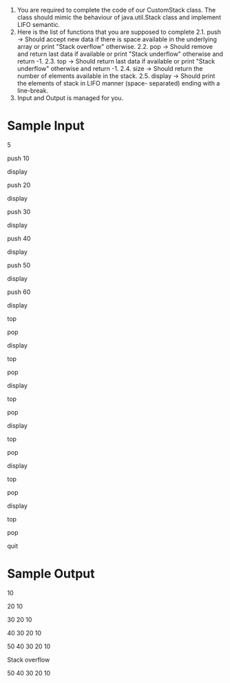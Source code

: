 1. You are required to complete the code of our CustomStack class. The class should mimic the behaviour of java.util.Stack class and implement LIFO semantic.
2. Here is the list of functions that you are supposed to complete
   2.1. push -> Should accept new data if there is space available in the underlying 
   array or print "Stack overflow" otherwise.
   2.2. pop -> Should remove and return last data if available or print "Stack 
   underflow" otherwise and return -1.
   2.3. top -> Should return last data if available or print "Stack underflow" 
   otherwise and return -1.
   2.4. size -> Should return the number of elements available in the stack.
   2.5. display -> Should print the elements of stack in LIFO manner (space- 
   separated) ending with a line-break.
3. Input and Output is managed for you.


# Sample Input

5

push 10

display

push 20

display

push 30

display

push 40

display

push 50

display

push 60

display

top

pop

display

top

pop

display

top

pop

display

top

pop

display

top

pop

display

top

pop

quit

# Sample Output

10 

20 10 

30 20 10 

40 30 20 10 

50 40 30 20 10 

Stack overflow

50 40 30 20 10 